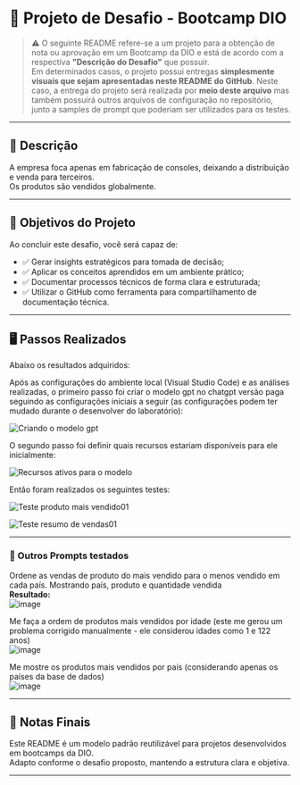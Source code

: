 # 📘 Projeto de Desafio - Bootcamp DIO

> ⚠️ O seguinte README refere-se a um projeto para a obtenção de nota ou aprovação em um Bootcamp da DIO e está de acordo com a respectiva **"Descrição do Desafio"** que possuir.  
> Em determinados casos, o projeto possui entregas **simplesmente visuais que sejam apresentadas neste README do GitHub**. Neste caso, a entrega do projeto será realizada por **meio deste arquivo** mas também possuirá outros arquivos de configuração no repositório, junto a samples de prompt que poderiam ser utilizados para os testes.

---

## 📝 Descrição

A empresa foca apenas em fabricação de consoles, deixando a distribuição e venda para terceiros.  
Os produtos são vendidos globalmente.

---

## 🎯 Objetivos do Projeto

Ao concluir este desafio, você será capaz de:

- ✅ Gerar insights estratégicos para tomada de decisão;
- ✅ Aplicar os conceitos aprendidos em um ambiente prático;
- ✅ Documentar processos técnicos de forma clara e estruturada;
- ✅ Utilizar o GitHub como ferramenta para compartilhamento de documentação técnica.

---

## 🖥️ Passos Realizados

Abaixo os resultados adquiridos:

Após as configurações do ambiente local (Visual Studio Code) e as análises realizadas, o primeiro passo foi criar o modelo gpt no chatgpt versão paga seguindo as configurações iniciais a seguir (as configurações podem ter mudado durante o desenvolver do laboratório):

![Criando o modelo gpt](https://github.com/user-attachments/assets/13790756-76d9-463a-adbe-260097e66ab0)

O segundo passo foi definir quais recursos estariam disponíveis para ele inicialmente:

![Recursos ativos para o modelo](https://github.com/user-attachments/assets/77bbd427-17a1-427e-91ab-2fd30353904b)

Então foram realizados os seguintes testes:

![Teste produto mais vendido01](https://github.com/user-attachments/assets/f61a0b04-144c-4a8d-82ce-7be832a7a354)

![Teste resumo de vendas01](https://github.com/user-attachments/assets/7caa2d5f-e63e-416d-acf8-5515c50d82d4)

---

### 🔹 Outros Prompts testados

Ordene as vendas de produto do mais vendido para o menos vendido em cada país. Mostrando país, produto e quantidade vendida  
**Resultado:**  
![image](https://github.com/user-attachments/assets/d75cdce7-99f8-4a52-b1cb-2483261b3eba)

Me faça a ordem de produtos mais vendidos por idade (este me gerou um problema corrigido manualmente - ele considerou idades como 1 e 122 anos)  
![image](https://github.com/user-attachments/assets/c1555330-33d8-42bc-82d8-47ad19e9bedc)

Me mostre os produtos mais vendidos por país (considerando apenas os países da base de dados)  
![image](https://github.com/user-attachments/assets/4c4046d9-418e-4a67-aafc-de1936bd4207)

---

## 🧾 Notas Finais

Este README é um modelo padrão reutilizável para projetos desenvolvidos em bootcamps da DIO.  
Adapto conforme o desafio proposto, mantendo a estrutura clara e objetiva.

---

